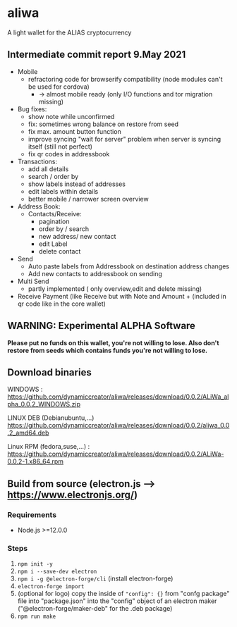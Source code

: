 # aliwa
A light wallet for the ALIAS cryptocurrency

## Intermediate commit report 9.May 2021
* Mobile
	* refractoring code for browserify compatibility (node modules can't be used for cordova)
		* -> almost mobile ready (only I/O functions and tor migration missing) 
* Bug fixes:
	* show note while unconfirmed
	* fix: sometimes wrong balance on restore from seed 
	* fix max. amount button function
	* improve syncing "wait for server" problem when server is syncing itself (still not perfect)
	* fix qr codes in addressbook
* Transactions:
	* add all details 
	* search / order by
	* show labels instead of addresses
	* edit labels within details
	* better mobile / narrower screen overview 
* Address Book:
	* Contacts/Receive:
		* pagination
		* order by / search
		* new address/ new contact
		* edit Label
		* delete contact
* Send
	* Auto paste labels from Addressbook on destination address changes
	* Add new contacts to addressbook on sending
* Multi Send
	* partly implemented ( only overview,edit and delete missing)
* Receive Payment (like Receive but with Note and Amount + (included in qr code like in the core wallet)


## WARNING: Experimental ALPHA Software
**Please put no funds on this wallet, you're not willing to lose.
Also don't restore from seeds which contains funds you're not willing to lose.**

## Download binaries
WINDOWS : https://github.com/dynamiccreator/aliwa/releases/download/0.0.2/ALiWa_alpha_0.0.2_WINDOWS.zip

LINUX DEB (Debianubuntu,...) https://github.com/dynamiccreator/aliwa/releases/download/0.0.2/aliwa_0.0.2_amd64.deb

Linux RPM (fedora,suse,...) : https://github.com/dynamiccreator/aliwa/releases/download/0.0.2/ALiWa-0.0.2-1.x86_64.rpm

## Build from source (electron.js --> https://www.electronjs.org/)

### Requirements

* Node.js >=12.0.0

### Steps

1. `npm init -y`
2. `npm i --save-dev electron`
3. `npm i -g @electron-forge/cli` (install electron-forge)
4. `electron-forge import`
5. (optional for logo) copy the inside of `"config": {}` from  "confg package" file into "package.json" into 
   the "config" object of an electron maker ("@electron-forge/maker-deb" for the .deb package)
6. `npm run make`
